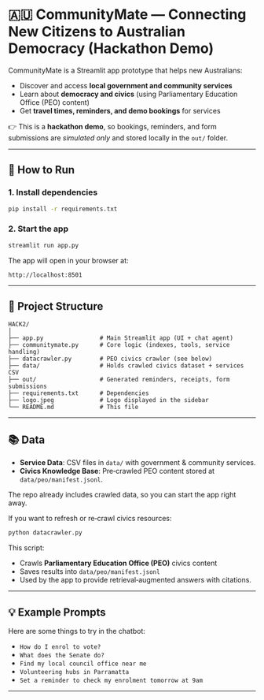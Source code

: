 # 🇦🇺 CommunityMate — Connecting New Citizens to Australian Democracy (Hackathon Demo)

CommunityMate is a Streamlit app prototype that helps new Australians:

- Discover and access **local government and community services**  
- Learn about **democracy and civics** (using Parliamentary Education Office (PEO) content)  
- Get **travel times, reminders, and demo bookings** for services  

👉 This is a **hackathon demo**, so bookings, reminders, and form submissions are *simulated only* and stored locally in the `out/` folder.

---

## 🚀 How to Run

### 1. Install dependencies
```bash
pip install -r requirements.txt
```

### 2. Start the app
```bash
streamlit run app.py
```

The app will open in your browser at:
```
http://localhost:8501
```

---

## 📂 Project Structure

```
HACK2/
│
├── app.py                # Main Streamlit app (UI + chat agent)
├── communitymate.py      # Core logic (indexes, tools, service handling)
├── datacrawler.py        # PEO civics crawler (see below)
├── data/                 # Holds crawled civics dataset + services CSV
├── out/                  # Generated reminders, receipts, form submissions
├── requirements.txt      # Dependencies
├── logo.jpeg             # Logo displayed in the sidebar
└── README.md             # This file
```

---

## 📚 Data

- **Service Data**: CSV files in `data/` with government & community services.  
- **Civics Knowledge Base**: Pre‑crawled PEO content stored at `data/peo/manifest.jsonl`.  

The repo already includes crawled data, so you can start the app right away.  

If you want to refresh or re‑crawl civics resources:  
```bash
python datacrawler.py
```

This script:
- Crawls **Parliamentary Education Office (PEO)** civics content  
- Saves results into `data/peo/manifest.jsonl`  
- Used by the app to provide retrieval‑augmented answers with citations.  

---

## 💡 Example Prompts

Here are some things to try in the chatbot:

- `How do I enrol to vote?`  
- `What does the Senate do?`  
- `Find my local council office near me`  
- `Volunteering hubs in Parramatta`  
- `Set a reminder to check my enrolment tomorrow at 9am`  

---
